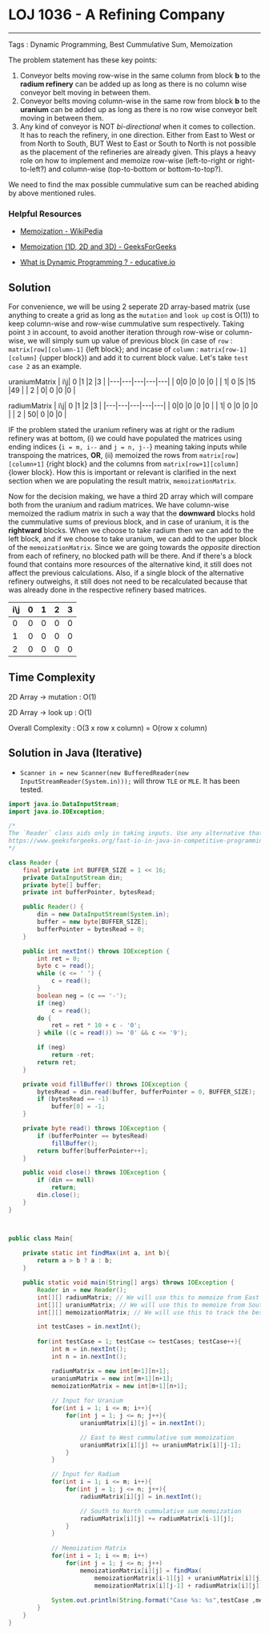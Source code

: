 # LOJ 1036 - A Refining Company

---
Tags : Dynamic Programming, Best Cummulative Sum, Memoization

The problem statement has these key points:

1. Conveyor belts moving row-wise in the same column from block __b__ to the __radium refinery__ can be added up as long as there is no column wise conveyor belt moving in between them.
2. Conveyor belts moving column-wise in the same row from block __b__ to the __uranium__ can be added up as long as there is no row wise conveyor belt moving in between them.
3. Any kind of conveyor is NOT _bi-directional_ when it comes to collection. It has to reach the refinery, in one direction. Either from East to West or from North to South, BUT West to East or South to North is not possible as the placement of the refineries are already given. This plays a heavy role on how to implement and memoize row-wise (left-to-right or right-to-left?) and column-wise (top-to-bottom or bottom-to-top?).

We need to find the max possible cummulative sum can be reached abiding by above mentioned rules.

### Helpful Resources

* [Memoization - WikiPedia](https://en.wikipedia.org/wiki/Memoization "Memoization - WikiPedia")

* [Memoization (1D, 2D and 3D) - GeeksForGeeks](https://www.geeksforgeeks.org/memoization-1d-2d-and-3d/ "Memoization (1D, 2D and 3D)")

* [What is Dynamic Programming ? - educative.io](https://www.educative.io/courses/grokking-dynamic-programming-patterns-for-coding-interviews/m2G1pAq0OO0 "[What is Dynamic Programming?")

## Solution

For convenience, we will be using 2 seperate 2D array-based matrix (use anything to create a grid as long as the `mutation` and `look up` cost is O(1)) to keep column-wise and row-wise cummulative sum respectively. Taking point `3` in account, to avoid another iteration through row-wise or column-wise, we will simply sum up value of previous block (in case of `row` : `matrix[row][column-1]` {left block}; and incase of `column` : `matrix[row-1][column]` {upper block}) and add it to current block value. Let's take `test case 2` as an example.

uraniumMatrix
|   i\j| 0  |1   |2   |3   |
|---|---|---|---|---|
|   0|0   |0   |0   |0   |
|   1|  0 |5   |15   |49   |
|  2 |   0|  0 |0   |0   |

radiumMatrix
|   i\j| 0  |1   |2   |3   |
|---|---|---|---|---|
|   0|0   |0   |0   |0   |
|   1|  0 |0   |0   |0   |
|  2 |   50|  0 |0   |0   |

IF the problem stated the uranium refinery was at right or the radium refinery was at bottom, (i) we could have populated the matrices using ending indices {`i = m, i--` and `j = n, j--`} meaning taking inputs while transpoing the matrices, __OR__, (ii) memoized the rows from `matrix[row][column+1]` {right block} and the columns from `matrix[row+1][column]` {lower block}. How this is important or relevant is clarified in the next section when we are populating the result matrix, `memoizationMatrix`.

Now for the decision making, we have a third 2D array which will compare both from the uranium and radium matrices. We have column-wise memoized the radium matrix in such a way that the __downward__ blocks hold the cummulative sums of previous block, and in case of uranium, it is the __rightward__ blocks. When we choose to take radium then we can add to the left block, and if we choose to take uranium, we can add to the upper block of the `memoizationMatrix`. Since we are going towards the _opposite_ direction from each of refinery, no blocked path will be there. And if there's a block found that contains more resources of the alternative kind, it still does not affect the previous calculations. Also, if a single block of the alternative refinery outweighs, it still does not need to be recalculated because that was already done in the respective refinery based matrices.

|   i\j| 0  |1   |2   |3   |
|---|---|---|---|---|
|   0|0   |0   |0   |0   |
|   1|0 |0   |0   |0   |
|  2 |   0|  0 |0   |0   |

## Time Complexity

2D Array -> mutation : O(1)

2D Array -> look up : O(1)

Overall Complexity : O(3 x row x column) = O(row x column)

## Solution in Java (Iterative)

* `Scanner in = new Scanner(new BufferedReader(new InputStreamReader(System.in)));` will throw `TLE` or `MLE`. It has been tested.

```java
import java.io.DataInputStream;
import java.io.IOException;

/* 
The `Reader` class aids only in taking inputs. Use any alternative that statisfies the time and memory constraints.
https://www.geeksforgeeks.org/fast-io-in-java-in-competitive-programming/ - 4th implementation for fast Java I/O.
*/

class Reader {
    final private int BUFFER_SIZE = 1 << 16;
    private DataInputStream din;
    private byte[] buffer;
    private int bufferPointer, bytesRead;

    public Reader() {
        din = new DataInputStream(System.in);
        buffer = new byte[BUFFER_SIZE];
        bufferPointer = bytesRead = 0;
    }

    public int nextInt() throws IOException {
        int ret = 0;
        byte c = read();
        while (c <= ' ') {
            c = read();
        }
        boolean neg = (c == '-');
        if (neg)
            c = read();
        do {
            ret = ret * 10 + c - '0';
        } while ((c = read()) >= '0' && c <= '9');

        if (neg)
            return -ret;
        return ret;
    }

    private void fillBuffer() throws IOException {
        bytesRead = din.read(buffer, bufferPointer = 0, BUFFER_SIZE);
        if (bytesRead == -1)
            buffer[0] = -1;
    }

    private byte read() throws IOException {
        if (bufferPointer == bytesRead)
            fillBuffer();
        return buffer[bufferPointer++];
    }

    public void close() throws IOException {
        if (din == null)
            return;
        din.close();
    }
}



public class Main{
    
    private static int findMax(int a, int b){
        return a > b ? a : b;
    }

    public static void main(String[] args) throws IOException {
        Reader in = new Reader();
        int[][] radiumMatrix; // We will use this to memoize from East to West.
        int[][] uraniumMatrix; // We will use this to memoize from South to North.
        int[][] memoizationMatrix; // We will use this to track the best cummulative sum from either radium or uranium.

        int testCases = in.nextInt();
        
        for(int testCase = 1; testCase <= testCases; testCase++){
            int m = in.nextInt();
            int n = in.nextInt();

            radiumMatrix = new int[m+1][n+1]; 
            uraniumMatrix = new int[m+1][n+1];
            memoizationMatrix = new int[m+1][n+1];
            
            // Input for Uranium
            for(int i = 1; i <= m; i++){
                for(int j = 1; j <= n; j++){
                    uraniumMatrix[i][j] = in.nextInt();

                    // East to West cummulative sum memoization
                    uraniumMatrix[i][j] += uraniumMatrix[i][j-1];
                }
            }

            // Input for Radium
            for(int i = 1; i <= m; i++){
                for(int j = 1; j <= n; j++){
                    radiumMatrix[i][j] = in.nextInt();

                    // South to North cummulative sum memoization
                    radiumMatrix[i][j] += radiumMatrix[i-1][j];
                }
            }
            
            // Memoization Matrix
            for(int i = 1; i <= m; i++)
                for(int j = 1; j <= n; j++)
                    memoizationMatrix[i][j] = findMax(
                        memoizationMatrix[i-1][j] + uraniumMatrix[i][j], 
                        memoizationMatrix[i][j-1] + radiumMatrix[i][j]);
            
            System.out.println(String.format("Case %s: %s",testCase ,memoizationMatrix[m][n]));
        }
    }
}
```
